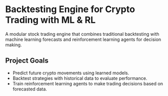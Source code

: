 # Backtesting Engine for Crypto Trading with ML & RL

A modular stock trading engine that combines traditional backtesting with machine learning forecasts and reinforcement learning agents for decision making.

## Project Goals

- Predict future crypto movements using learned models.
- Backtest strategies with historical data to evaluate performance.
- Train reinforcement learning agents to make trading decisions based on forecasted data.

